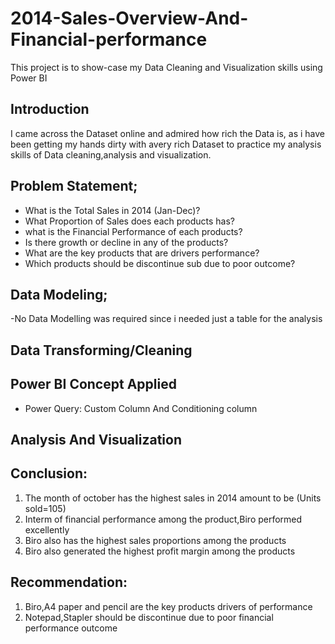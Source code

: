 # 2014-Sales-Overview-And-Financial-performance
This project is to show-case my Data Cleaning and Visualization skills using Power BI
## Introduction 
I came across the Dataset online and admired how rich the Data is, as i have been getting my hands dirty with avery rich Dataset to practice my analysis skills of Data cleaning,analysis and visualization.

## Problem Statement;
- What is the Total Sales in 2014 (Jan-Dec)?
- What Proportion of Sales does each products has?
- what is the Financial Performance of each products?
- Is there growth or decline in any of the products?
- What are the key products that are drivers performance?
- Which products should be discontinue sub due to poor outcome?  

## Data Modeling;
-No Data Modelling was required since i needed just a table for the analysis

## Data Transforming/Cleaning

## Power BI Concept Applied
- Power Query: Custom Column And Conditioning column

## Analysis And Visualization

## Conclusion: 
1. The month of october has the highest sales in 2014 amount to be (Units sold=105)
2. Interm of financial performance among the product,Biro performed excellently
3. Biro also has the highest sales proportions among the products
4. Biro also generated the highest profit margin among the products

## Recommendation:
1. Biro,A4 paper and pencil are the key products drivers of performance
2. Notepad,Stapler should be discontinue due to poor financial performance outcome 

